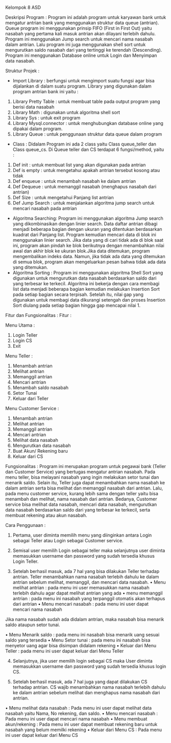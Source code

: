 
Kelompok 8 ASD

Deskripsi Program :
Program ini adalah program untuk karyawan bank untuk mengatur antrian bank yang menggunakan struktur data queue (antrian). Queue program ini menggunakan prinsip FIFO (First in First Out) yaitu nasabah yang pertama kali masuk antrian akan dilayani terlebih dahulu. Program ini menggunakan Jump search untuk mencari nama nasabah dalam antrian. Lalu program ini juga menggunakan shell sort untuk mengurutkan saldo nasabah dari yang tertinggi ke terendah (Descending). Program ini menggunakan Database online untuk Login dan Menyimpan data nasabah.


Struktur Projek : 
-	Import Library : 
berfungsi untuk mengimport suatu fungsi agar bisa dijalankan di dalam suatu program.
Library yang digunakan dalam program antrian bank ini yaitu :
1.	Library Pretty Table : untuk membuat table pada output program yang berisi data nasabah
2.	Library Math : digunakan untuk algoritma shell sort
3.	Library Sys : untuk exit program
4.	Library Mysql.connector : untuk menghubungkan database online yang dipakai dalam program.
5.	Library Queue : untuk penggunaan struktur data queue dalam program

-	Class : 
Didalam Program ini ada 2 class yaitu Class queue_teller dan Class queue_cs. Di Queue teller dan CS terdapat 6 fungsi/method, yaitu :
1.	Def init : untuk membuat list yang akan digunakan pada antrian
2.	Def is empty : untuk mengetahui apakah antrian tersebut kosong atau tidak
3.	Def enqueue : untuk menambah nasabah ke dalam antrian
4.	Def Dequeue : untuk memanggil nasabah (menghapus nasabah dari antrian)
5.	Def Size : untuk mengetahui Panjang list antrian
6.	Def Jump Search : untuk menjalankan algoritma jump search untuk mencari nasabah pada antrian

-	Algoritma Searching:
Program ini menggunakan algoritma Jump search yang dikombinasikan dengan linier search. Data daftar antrian dibagi menjadi beberapa bagian dengan ukuran yang ditentukan berdasarkan kuadrat dari Panjang list. Program kemudian mencari data di blok ini menggunakan linier search. Jika data yang di cari tidak ada di blok saat ini, program akan pindah ke blok berikutnya dengan menambahkan nilai awal dan akhir blok ke ukuran blok.Jika data ditemukan, program mengembalikan indeks data. Namun, jika tidak ada data yang ditemukan di semua blok, program akan mengeluarkan pesan bahwa tidak ada data yang ditemukan.
-	Algoritma Sorting :
Program ini menggunakan algoritma Shell Sort yang digunakan untuk mengurutkan data nasabah berdasarkan saldo dari yang terbesar ke terkecil. Algoritma ini bekerja dengan cara membagi list data menjadi beberapa bagian kemudian melakukan Insertion Sort pada setiap bagian secara terpisah. Setelah itu, nilai gap yang digunakan untuk membagi data dikurangi setengah dan proses Insertion Sort diulang pada setiap bagian hingga gap mencapai nilai 1.



Fitur dan Fungsionalitas : 
Fitur : 

Menu Utama :
1.	Login Teller
2.	Login CS
3.	Exit

Menu Teller :
1.	Menambah antrian
2.	Melihat antrian
3.	Memanggil antrian
4.	Mencari antrian
5.	Menambah saldo nasabah
6.	Setor Tunai 
7.	Keluar dari Teller

Menu Customer Service :
1.	Menambah antrian
2.	Melihat antrian
3.	Memanggil antrian
4.	Mencari antrian
5.	Melihat data nasabah
6.	Mengurutkan data nasabah 
7.	Buat Akun/ Rekening baru
8.	Keluar dari CS

Fungsionalitas :
Program ini merupakan program untuk pegawai bank (Teller dan Customer Service) yang bertugas mengatur antrian nasabah. Pada menu teller, bisa melayani nasabah yang ingin melakukan setor tunai dan menarik saldo. Selain itu, Teller juga dapat menambahkan nama nasabah ke dalam antrian serta bisa melihat dan memanggil nasabah dari antrian. Lalu, pada menu customer service, kurang lebih sama dengan teller yaitu bisa menambah dan melihat, nama nasabah dari antrian. Bedanya, Customer service bisa melihat data nasabah, mencari data nasabah, mengurutkan data nasabah berdasarkan saldo dari yang terbesar ke terkecil, serta membuat rekening atau akun nasabah. 


 Cara Penggunaan :
1.	Pertama, user diminta memilih menu yang diinginkan antara Login sebagai Teller atau Login sebagai Customer service.

2.	Semisal user memilih Login sebagai teller maka selanjutnya user diminta memasukkan username dan password yang sudah tersedia khusus Login Teller.

3.	Setelah berhasil masuk, ada 7 hal yang bisa dilakukan Teller terhadap antrian. Teller  menambahkan nama nasabah terlebih dahulu ke dalam antrian sebelum melihat, memanggil, dan mencari data nasabah.
•	Menu melihat antrian : pada menu ini user memasukkan nama nasabah terlebih dahulu agar dapat melihat antrian yang ada
•	menu memanggil antrian : pada menu ini nasabah yang terpanggil otomatis akan terhapus dari antrian
•	Menu mencari nasabah : pada menu ini user dapat mencari nama nasabah

Jika nama nasabah sudah ada didalam antrian, maka nasabah bisa menarik saldo ataupun setor tunai.

•	Menu Menarik saldo : pada menu ini nasabah bisa menarik uang sesuai saldo yang tersedia
•	Menu Setor tunai : pada menu ini nasabah bisa menyetor uang agar bisa disimpan didalam rekening 
•	Keluar dari Menu Teller : pada menu ini user dapat keluar dari Menu Teller
 
4.	Selanjutnya, jika user memilih login sebagai CS maka User diminta memasukkan username dan password yang sudah tersedia khusus login CS.

5.	Setelah berhasil masuk, ada 7 hal juga yang dapat dilakukan CS terhadap antrian. CS wajib menambahkan nama nasabah terlebih dahulu ke dalam antrian sebelum melihat dan menghapus nama nasabah dari antrian.

•	Menu melihat data nasabah : Pada menu ini user dapat melihat data nasabah yaitu Nama, No rekening, dan saldo.
•	Menu mencari nasabah : Pada menu ini user dapat mencari nama nasabah
•	Menu membuat akun/rekening : Pada menu ini user dapat membuat rekening baru untuk nasabah yang belum memilki rekening
•	Keluar dari Menu CS : Pada menu ini user dapat keluar dari Menu CS
